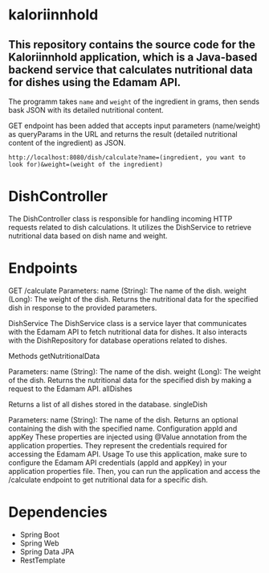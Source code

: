 # kaloriinnhold

## This repository contains the source code for the Kaloriinnhold application, which is a Java-based backend service that calculates nutritional data for dishes using the Edamam API.

The programm takes `name` and `weight` of the ingredient in grams, then sends bask JSON with its detailed nutritional content.

GET endpoint has been added that accepts input parameters (name/weight) as queryParams in the URL and returns the result (detailed nutritional content of the ingredient) as JSON.

```
http://localhost:8080/dish/calculate?name=(ingredient, you want to look for)&weight=(weight of the ingredient)
```
# DishController

The DishController class is responsible for handling incoming HTTP requests related to dish calculations. It utilizes the DishService to retrieve nutritional data based on dish name and weight.

# Endpoints
GET /calculate
Parameters:
name (String): The name of the dish.
weight (Long): The weight of the dish.
Returns the nutritional data for the specified dish in response to the provided parameters.

DishService
The DishService class is a service layer that communicates with the Edamam API to fetch nutritional data for dishes. It also interacts with the DishRepository for database operations related to dishes.

Methods
getNutritionalData

Parameters:
name (String): The name of the dish.
weight (Long): The weight of the dish.
Returns the nutritional data for the specified dish by making a request to the Edamam API.
allDishes

Returns a list of all dishes stored in the database.
singleDish

Parameters:
name (String): The name of the dish.
Returns an optional containing the dish with the specified name.
Configuration
appId and appKey
These properties are injected using @Value annotation from the application properties. They represent the credentials required for accessing the Edamam API.
Usage
To use this application, make sure to configure the Edamam API credentials (appId and appKey) in your application properties file. Then, you can run the application and access the /calculate endpoint to get nutritional data for a specific dish.

# Dependencies
+ Spring Boot
+ Spring Web
+ Spring Data JPA
+ RestTemplate
